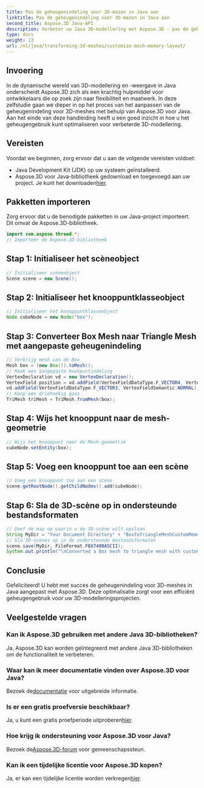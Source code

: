 ```yaml
---
title: Pas de geheugenindeling voor 3D-mazen in Java aan
linktitle: Pas de geheugenindeling voor 3D-mazen in Java aan
second_title: Aspose.3D Java-API
description: Verbeter uw Java 3D-modellering met Aspose.3D - pas de geheugenindeling aan voor optimale prestaties. Volg nu onze stapsgewijze handleiding!
type: docs
weight: 13
url: /nl/java/transforming-3d-meshes/customize-mesh-memory-layout/
---
```

## Invoering
In de dynamische wereld van 3D-modellering en -weergave in Java onderscheidt Aspose.3D zich als een krachtig hulpmiddel voor ontwikkelaars die op zoek zijn naar flexibiliteit en maatwerk. In deze zelfstudie gaan we dieper in op het proces van het aanpassen van de geheugenindeling voor 3D-meshes met behulp van Aspose.3D voor Java. Aan het einde van deze handleiding heeft u een goed inzicht in hoe u het geheugengebruik kunt optimaliseren voor verbeterde 3D-modellering.
## Vereisten
Voordat we beginnen, zorg ervoor dat u aan de volgende vereisten voldoet:
- Java Development Kit (JDK) op uw systeem geïnstalleerd.
-  Aspose.3D voor Java-bibliotheek gedownload en toegevoegd aan uw project. Je kunt het downloaden[hier](https://releases.aspose.com/3d/java/).
## Pakketten importeren
Zorg ervoor dat u de benodigde pakketten in uw Java-project importeert. Dit omvat de Aspose.3D-bibliotheek.
```java
import com.aspose.threed.*;
// Importeer de Aspose.3D-bibliotheek
```
## Stap 1: Initialiseer het scèneobject
```java
// Initialiseer scèneobject
Scene scene = new Scene();
```
## Stap 2: Initialiseer het knooppuntklasseobject
```java
// Initialiseer het knooppuntklasseobject
Node cubeNode = new Node("box");
```
## Stap 3: Converteer Box Mesh naar Triangle Mesh met aangepaste geheugenindeling
```java
// Verkrijg mesh van de Box
Mesh box = (new Box()).toMesh();
// Maak een aangepaste hoekpuntindeling
VertexDeclaration vd = new VertexDeclaration();
VertexField position = vd.addField(VertexFieldDataType.F_VECTOR4, VertexFieldSemantic.POSITION);
vd.addField(VertexFieldDataType.F_VECTOR3, VertexFieldSemantic.NORMAL);
// Koop een driehoekig gaas
TriMesh triMesh = TriMesh.fromMesh(box);
```
## Stap 4: Wijs het knooppunt naar de mesh-geometrie
```java
// Wijs het knooppunt naar de Mesh-geometrie
cubeNode.setEntity(box);
```
## Stap 5: Voeg een knooppunt toe aan een scène
```java
// Voeg een knooppunt toe aan een scène
scene.getRootNode().getChildNodes().add(cubeNode);
```
## Stap 6: Sla de 3D-scène op in ondersteunde bestandsformaten
```java
// Geef de map op waarin u de 3D-scène wilt opslaan
String MyDir = "Your Document Directory" + "BoxToTriangleMeshCustomMemoryLayoutScene.fbx";
// Sla 3D-scènes op in de ondersteunde bestandsformaten
scene.save(MyDir, FileFormat.FBX7400ASCII);
System.out.println("\nConverted a Box mesh to triangle mesh with custom memory layout of the vertex successfully.\nFile saved at " + MyDir);
```
## Conclusie
Gefeliciteerd! U hebt met succes de geheugenindeling voor 3D-meshes in Java aangepast met Aspose.3D. Deze optimalisatie zorgt voor een efficiënt geheugengebruik voor uw 3D-modelleringsprojecten.
## Veelgestelde vragen
### Kan ik Aspose.3D gebruiken met andere Java 3D-bibliotheken?
Ja, Aspose.3D kan worden geïntegreerd met andere Java 3D-bibliotheken om de functionaliteit te verbeteren.
### Waar kan ik meer documentatie vinden over Aspose.3D voor Java?
 Bezoek de[documentatie](https://reference.aspose.com/3d/java/) voor uitgebreide informatie.
### Is er een gratis proefversie beschikbaar?
 Ja, u kunt een gratis proefperiode uitproberen[hier](https://releases.aspose.com/).
### Hoe krijg ik ondersteuning voor Aspose.3D voor Java?
 Bezoek de[Aspose.3D-forum](https://forum.aspose.com/c/3d/18) voor gemeenschapssteun.
### Kan ik een tijdelijke licentie voor Aspose.3D kopen?
 Ja, er kan een tijdelijke licentie worden verkregen[hier](https://purchase.aspose.com/temporary-license/).